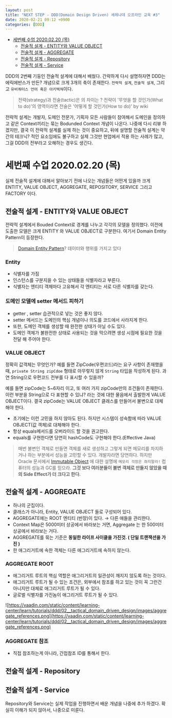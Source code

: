```yaml
---
layout: post
title: "NEXT STEP - DDD(Domain Design Driven) 세레나데 오프라인 교육 #3"  
date: 2020-02-21 09:12 +0900
categories: [DDD]
---
```

<!-- TOC -->

- [세번째 수업 2020.02.20 (목)](#세번째-수업-20200220-목)
    - [전술적 설계  - ENTITY와 VALUE OBJECT](#전술적-설계----entity와-value-object)
    - [전술적 설계 - AGGREGATE](#전술적-설계---aggregate)
    - [전술적 설계 - Repository](#전술적-설계---repository)
    - [전술적 설계 - Service](#전술적-설계---service)

<!-- /TOC -->

DDD의 2번째 기둥인 전술적 설계에 대해서 배웠다. 간략하게 다시 설명하자면 DDD는 에릭에반스가 만든? 개념으로 크게 3개의 축이 존재한다. `전략적 설계`, `전술적 설계`, 그리고 `유비쿼터스 언어 혹은 아키텍쳐`이다. 
> 전략(strategy)과 전술(tactic)은 의 차이는 ?
> 전략이 '무엇을 할 것인가(What to do)'의 영역이라면 전술은 '어떻게 할 것인가(How to do)' by wiki


전략적 설계는 개발자, 도메인 전문가, 기획자 모든 사람들이 참여해서 도메인을 정의하고 같은 Context끼리는 묶는 Bodunded Context 개념이 나온다. 나중에 다시 리뷰 하겠지만, 결국 이 전략적 설계를 실제 하는 것이 중요하고, 뒤에 설명할 전술적 설계는 약간의 테크닉? 적인 요소임에도 불구하고 실제 그것만 현업에서 적용 하는 사례가 많고, 그걸 DDD의 전부라고 오해하는 경우도 생긴다.


# 세번째 수업 2020.02.20 (목)

실제 전술적 설계에 대해서 알아보기 전에 나오는 개념들은 어떤게 있을까 크게 ENTITY, VALUE OBJECT, AGGREGATE, REPOSITORY, SERVICE 그리고 FACTORY 이다.

## 전술적 설계  - ENTITY와 VALUE OBJECT
전략적 설계에서 Bouded Context로 경계를 나누고 각각의 모델을 정의했다. 이전에 도출한 모델은 크게 ENTITY 와 VALUE OBJECT로 구분한다. 여기서 Domain Entity Pattern이 등장한다. 

> [Domain Entity Pattern](https://docs.microsoft.com/en-us/dotnet/architecture/microservices/microservice-ddd-cqrs-patterns/microservice-domain-model)? 데이터와 행위를 가지고 있다

### Entity 
- 식별자를 가짐
- 인스턴스를 구분지을 수 있는 상태들을 식별자라고 부른다.
- 식별자는 엔티티 객체마다 고유해서 각 엔티티는 서로 다른 식별자를 갖는다. 

### 도메인 모델에 setter 메서드 피하기 
- getter , setter 습관적으로 넣는 것은 좋지 않다.
- setter 메서드는 도메인의 핵심 개념이나 의도를 코드에서 사라지게 한다.
- 또한, 도메인 객체를 생성할 때 완전한 상태가 아닐 수도 있다.
- 도메인 객체가 불완전한 상태로 사용되는 것을 막으려면 생성 시점에 필요한 것을 전달 해 주어야 한다. 


### VALUE OBJECT
정확히 값객체는 무엇인가? 예를 들면 ZipCode(우편코드)라는 요구 사항이 존재했을 때, `private String zipCdoe` 형태로 아무렇지 않게 `String` 타입을 작성하게 된다. 과연 String으로 우편코드 전부를 다 표시할 수 있을까? 

예를 들면 zipCode는 5~6자리 이고, 또 여러 가지 zipCode만의 조건들이 존재한다. 이런 부분을 String으로 다 표현할 수 있냐? 라는 것에 대한 물음에서 출발한게 VALUE OBJECT이다. 결국 zipCode는 VALUE OBJECT 클래스를 만들어서 불변으로 대체 해야 한다. 

- 초기에는 이런 고민을 하지 않아도 된다. 하지만 시스템이 성숙함에 따라 VALUE OBJECT(값 객체)로 대체해야 한다. 
- 항상 equals메서드를 오버라이드 할 것을 권고한다.
- equals를 구현한다면 당연히 hashCode도 구현해야 한다.(Effective Java)
  

> 매번 불변인 객체로 만들면 객체를 새로 생성하고 그렇게 되면 메모리를 차지하거나 하는 부분에서 성능을 고민할 수 있다. 개발자라면 당연하다. 하지만 Oracle 문서에서 [Immutable Object](https://docs.oracle.com/javase/tutorial/essential/concurrency/immutable.html) 에 대한 설명에 `메모리 걱정은 하지말라!` 컴퓨터의 성능과  GC를 믿으라. **그것 보다 여러분들이 불변 객체로 만들지 않았을 때의 Side Effect가 더 크다고 한다.**



## 전술적 설계 - AGGREGATE 
- 하나의 군집이다.
- 클래스가 아니라, Entity, VALUE OBJECT 들로 구성되어 있다.
- AGGREGATE에는 ROOT 엔티티 (반장)이 있다.  → 다른 애들을 관리한다.
- Context Map은 5000미터 상공에서 바라보는 거면, Aggregate 는 한 500미터 상공에서 바라보는 거다.
- AGGREGATE를 묶는 기준은 **동일한 라이프 사이클을 가진것. ( 단일 트랜잭션을 가진 )**
- 한 애그리거트에 속한 객체는 다른 애그리거트에 속하지 않는다.

### AGGREGATE ROOT
- 애그리거트 루트의 핵심 역할은 애그리거트의 일관성이 깨지지 않도록 하는 것이다.
- 애그리거트 루트가 될 수 있는 조건은, 외부에서 참조를 하고 있는 것이 꼭 그런건 아니지만 대체로 애그리거트 루트가 될 수 있다.
- 글로벌 식별자를 가진놈이 애그리거트 루트가 될 수 있다.

![https://vaadin.com/static/content/learning-center/learn/tutorials/ddd/02__tactical_domain_driven_design/images/aggregate_references.png](https://vaadin.com/static/content/learning-center/learn/tutorials/ddd/02__tactical_domain_driven_design/images/aggregate_references.png)

### AGGREGATE 참조 
- 직접 참조하는게 아니라, 간접참조 ID를 통해서 한다.

## 전술적 설계 - Repository

## 전술적 설계 - Service
Repository와 Service는 실제 작업을 진행하면서 배운 개념을 나중에 추가 하겠다. 
확실히 이해가 되지 않아서, 나중으로 미룬다. 


